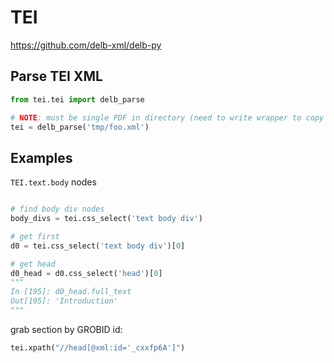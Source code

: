 # TEI

https://github.com/delb-xml/delb-py

## Parse TEI XML

```python
from tei.tei import delb_parse

# NOTE: must be single PDF in directory (need to write wrapper to copy file + remove and/or cache)
tei = delb_parse('tmp/foo.xml')
```

## Examples

`TEI.text.body` nodes
```python

# find body div nodes
body_divs = tei.css_select('text body div')

# get first
d0 = tei.css_select('text body div')[0]

# get head
d0_head = d0.css_select('head')[0]
"""
In [195]: d0_head.full_text
Out[195]: 'Introduction'
"""
```

grab section by GROBID id:
```python
tei.xpath("//head[@xml:id='_cxxfp6A']")
```

